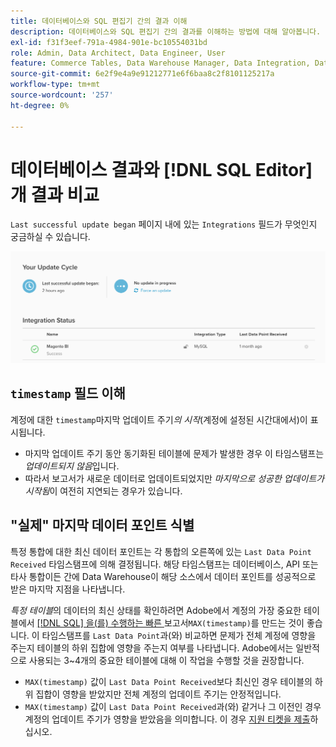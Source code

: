 ```yaml
---
title: 데이터베이스와 SQL 편집기 간의 결과 이해
description: 데이터베이스와 SQL 편집기 간의 결과를 이해하는 방법에 대해 알아봅니다.
exl-id: f31f3eef-791a-4984-901e-bc10554031bd
role: Admin, Data Architect, Data Engineer, User
feature: Commerce Tables, Data Warehouse Manager, Data Integration, Data Import/Export
source-git-commit: 6e2f9e4a9e91212771e6f6baa8c2f8101125217a
workflow-type: tm+mt
source-wordcount: '257'
ht-degree: 0%

---
```


# 데이터베이스 결과와 [!DNL SQL Editor]개 결과 비교

`Last successful update began` 페이지 내에 있는 `Integrations` 필드가 무엇인지 궁금하실 수 있습니다.

![Last_successful_update.png](../../../assets/Last_successful_update.png)

## `timestamp` 필드 이해

계정에 대한 `timestamp`마지막 업데이트 주기&#x200B;_의 시작_(계정에 설정된 시간대에서)이 표시됩니다.

- 마지막 업데이트 주기 동안 동기화된 테이블에 문제가 발생한 경우 이 타임스탬프는 *업데이트되지 않음*&#x200B;입니다.
- 따라서 보고서가 새로운 데이터로 업데이트되었지만 *마지막으로 성공한 업데이트가 시작됨*&#x200B;이 여전히 지연되는 경우가 있습니다.

## &quot;실제&quot; 마지막 데이터 포인트 식별

특정 통합에 대한 최신 데이터 포인트는 각 통합의 오른쪽에 있는 `Last Data Point Received` 타임스탬프에 의해 결정됩니다. 해당 타임스탬프는 데이터베이스, API 또는 타사 통합이든 간에 Data Warehouse이 해당 소스에서 데이터 포인트를 성공적으로 받은 마지막 지점을 나타냅니다.

*특정 테이블*&#x200B;의 데이터의 최신 상태를 확인하려면 Adobe에서 계정의 가장 중요한 테이블에서 [[!DNL SQL] 을(를) 수행하는 빠른 ](../../dev-reports/sql-rpt-bldr.md)보고서`MAX(timestamp)`를 만드는 것이 좋습니다. 이 타임스탬프를 `Last Data Point`과(와) 비교하면 문제가 전체 계정에 영향을 주는지 테이블의 하위 집합에 영향을 주는지 여부를 나타냅니다. Adobe에서는 일반적으로 사용되는 3~4개의 중요한 테이블에 대해 이 작업을 수행할 것을 권장합니다.

- `MAX(timestamp)` 값이 `Last Data Point Received`보다 최신인 경우 테이블의 하위 집합이 영향을 받았지만 전체 계정의 업데이트 주기는 안정적입니다.
- `MAX(timestamp)` 값이 `Last Data Point Received`과(와) 같거나 그 이전인 경우 계정의 업데이트 주기가 영향을 받았음을 의미합니다. 이 경우 [지원 티켓을 제출](https://experienceleague.adobe.com/docs/commerce-knowledge-base/kb/troubleshooting/miscellaneous/mbi-service-policies.html?lang=ko)하십시오.

